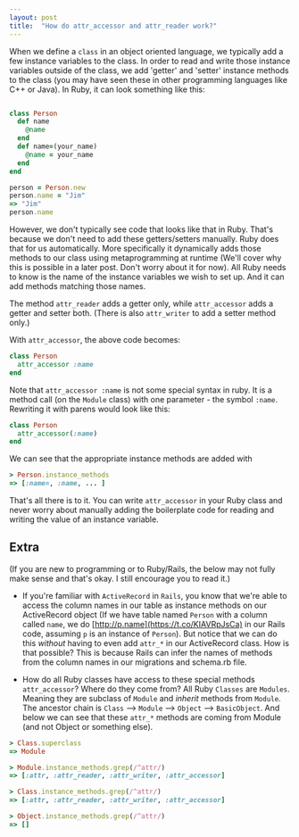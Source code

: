 ```yaml
---
layout: post
title:  "How do attr_accessor and attr_reader work?"
---
```


When we define a `class` in an object oriented language, we typically add a few instance variables to the class. In order to read and write those instance variables outside of the class, we add 'getter' and 'setter' instance methods to the class (you may have seen these in other programming languages like C++ or Java). In Ruby, it can look something like this: 

```ruby 

class Person
  def name
    @name
  end
  def name=(your_name)
    @name = your_name 
  end 
end 

person = Person.new
person.name = "Jim" 
=> "Jim"
person.name
``` 

However, we don't typically see code that looks like that in Ruby. That's because we don't need to add these getters/setters manually. Ruby does that for us automatically. More specifically it dynamically adds those methods to our class using metaprogramming at runtime (We'll cover why this is possible in a later post. Don't worry about it for now). All Ruby needs to know is the name of the instance variables we wish to set up. And it can add methods matching those names. 

The method `attr_reader` adds a getter only, while `attr_accessor` adds a getter and setter both. (There is also `attr_writer` to add a setter method only.) 

With `attr_accessor`, the above code becomes: 

```ruby
class Person
  attr_accessor :name
end
``` 

Note that `attr_accessor :name` is not some special syntax in ruby. It is a method call (on the `Module` class) with one parameter - the symbol `:name`. Rewriting it with parens would look like this:

```ruby 
class Person
  attr_accessor(:name)
end 
``` 

We can see that the appropriate instance methods are added with 

```ruby
> Person.instance_methods 
=> [:name=, :name, ... ] 
```

That's all there is to it. You can write `attr_accessor` in your Ruby class and never worry about manually adding the boilerplate code for reading and writing the value of an instance variable. 

## Extra 
(If you are new to programming or to Ruby/Rails, the below may not fully make sense and that's okay. I still encourage you to read it.) 

- If you're familiar with `ActiveRecord` in `Rails`, you know that we're able to access the column names in our table as instance methods on our ActiveRecord object (If we have table named `Person` with a column called `name`, we do [http://p.name](https://t.co/KIAVRpJsCa) in our Rails code, assuming `p` is an instance of `Person`). But notice that we can do this *without* having to even add `attr_*` in our ActiveRecord class. How is that possible? This is because Rails can infer the names of methods from the column names in our migrations and schema.rb file. 

- How do all Ruby classes have access to these special methods `attr_accessor`? Where do they come from? All Ruby `Classes` are `Modules`. Meaning they are subclass of `Module` and *inherit* methods from `Module`. The ancestor chain is `Class` --> `Module` --> `Object` --> `BasicObject`. And below we can see that these `attr_*` methods are coming from Module (and not Object or something else). 

```ruby
> Class.superclass 
=> Module 

> Module.instance_methods.grep(/^attr/)
=> [:attr, :attr_reader, :attr_writer, :attr_accessor] 

> Class.instance_methods.grep(/^attr/) 
=> [:attr, :attr_reader, :attr_writer, :attr_accessor] 

> Object.instance_methods.grep(/^attr/)
=> [] 
```


